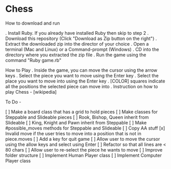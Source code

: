 # Chess

How to download and run

. Install Ruby. If you already have installed Ruby then skip to step 2
. Download this repository (Click "Download as Zip button on the right")
. Extract the downloaded zip into the director of your choice
. Open a terminal (Mac and Linux) or a Command-prompt (Windows)
. CD into the directory where you extracted the zip file
. Run the game using the command "Ruby game.rb"

How to Play
. Inside the game, you can move the cursor using the arrow keys
. Select the piece you want to move using the Enter key
. Select the place you want to move into using the Enter key
. [COLOR] squares indicate all the positions the selected piece can move into
. Instruction on how to play Chess - [wikipedia]

To Do -

[ ] Make a board class that has a grid to hold pieces
[ ] Make classes for Steppable and Slideable pieces
[ ] Rook, Bishop, Queen inherit from Slideable
[ ] King, Knight and Pawn inherit from Steppable
[ ] Make #possible_moves methods for Steppable and Slideable
[ ] Copy AA stuff 
[x] Invalid move if the user tries to move into a position that is not in piece.moves
[ ] Add a key for quit game
[ ] Allow user to move the cursor using the allow keys and select using Enter
[ ] Refactor so that all lines are < 80 chars
[ ] Allow user to re-select the piece he wants to move
[ ] Improve folder structure
[ ] Implement Human Player class
[ ] Implement Computer Player class
